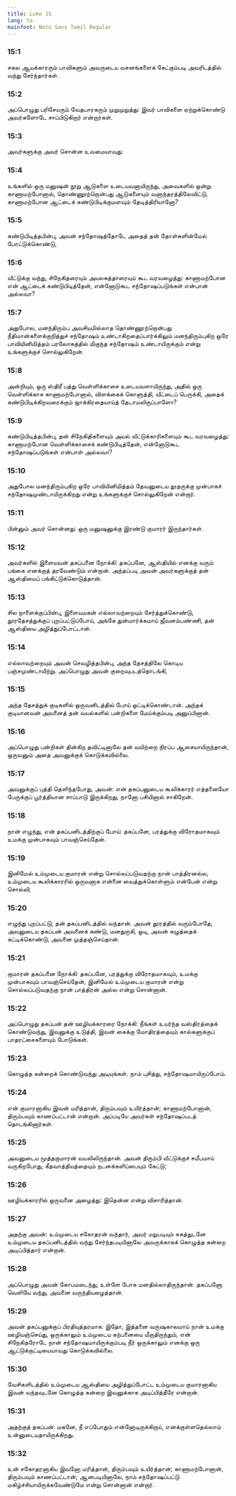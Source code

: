 ```yaml
---
title: Luke 15
lang: ta
mainfont: Noto Sans Tamil Regular
---
```


###  15:1

சகல ஆயக்காரரும் பாவிகளும் அவருடைய வசனங்களைக் கேட்கும்படி அவரிடத்தில் வந்து சேர்ந்தார்கள்.

###  15:2

அப்பொழுது பரிசேயரும் வேதபாரகரும் முறுமுறுத்து: இவர் பாவிகளை ஏற்றுக்கொண்டு அவர்களோடே சாப்பிடுகிறார் என்றார்கள்.

###  15:3

அவர்களுக்கு அவர் சொன்ன உவமையாவது:

###  15:4

உங்களில் ஒரு மனுஷன் நூறு ஆடுகளை உடையவனாயிருந்து, அவைகளில் ஒன்று காணாமற்போனால், தொண்ணூற்றொன்பது ஆடுகளையும் வனாந்தரத்திலேவிட்டு, காணாமற்போன ஆட்டைக் கண்டுபிடிக்குமளவும் தேடித்திரியானோ?

###  15:5

கண்டுபிடித்தபின்பு, அவன் சந்தோஷத்தோடே அதைத் தன் தோள்களின்மேல் போட்டுக்கொண்டு,

###  15:6

வீட்டுக்கு வந்து, சிநேகிதரையும் அயலகத்தாரையும் கூட வரவழைத்து: காணாமற்போன என் ஆட்டைக் கண்டுபிடித்தேன், என்னோடுகூட சந்தோஷப்படுங்கள் என்பான் அல்லவா?

###  15:7

அதுபோல, மனந்திரும்ப அவசியமில்லாத தொண்ணூற்றொன்பது நீதிமான்களைக்குறித்துச் சந்தோஷம் உண்டாகிறதைப்பார்க்கிலும் மனந்திரும்புகிற ஒரே பாவியினிமித்தம் பரலோகத்தில் மிகுந்த சந்தோஷம் உண்டாயிருக்கும் என்று உங்களுக்குச் சொல்லுகிறேன்.

###  15:8

அன்றியும், ஒரு ஸ்திரீ பத்து வெள்ளிக்காசை உடையவளாயிருந்து, அதில் ஒரு வெள்ளிக்காசு காணாமற்போனால், விளக்கைக் கொளுத்தி, வீட்டைப் பெருக்கி, அதைக் கண்டுபிடிக்கிறவரைக்கும் ஜாக்கிரதையாய்த் தேடாமலிருப்பாளோ?

###  15:9

கண்டுபிடித்தபின்பு, தன் சிநேகிதிகளையும் அயல் வீட்டுக்காரிகளையும் கூட வரவழைத்து: காணாமற்போன வெள்ளிக்காசைக் கண்டுபிடித்தேன், என்னோடுகூட சந்தோஷப்படுங்கள் என்பாள் அல்லவா?

###  15:10

அதுபோல மனந்திரும்புகிற ஒரே பாவியினிமித்தம் தேவனுடைய தூதருக்கு முன்பாகச் சந்தோஷமுண்டாயிருக்கிறது என்று உங்களுக்குச் சொல்லுகிறேன் என்றார்.

###  15:11

பின்னும் அவர் சொன்னது: ஒரு மனுஷனுக்கு இரண்டு குமாரர் இருந்தார்கள்.

###  15:12

அவர்களில் இளையவன் தகப்பனை நோக்கி: தகப்பனே, ஆஸ்தியில் எனக்கு வரும் பங்கை எனக்குத் தரவேண்டும் என்றான். அந்தப்படி அவன் அவர்களுக்குத் தன் ஆஸ்தியைப் பங்கிட்டுக்கொடுத்தான்.

###  15:13

சில நாளைக்குப்பின்பு, இளையமகன் எல்லாவற்றையும் சேர்த்துக்கொண்டு, தூரதேசத்துக்குப் புறப்பட்டுப்போய், அங்கே துன்மார்க்கமாய் ஜீவனம்பண்ணி, தன் ஆஸ்தியை அழித்துப்போட்டான்.

###  15:14

எல்லாவற்றையும் அவன் செவழித்தபின்பு, அந்த தேசத்திலே கொடிய பஞ்சமுண்டாயிற்று. அப்பொழுது அவன் குறைவுபடத்தொடங்கி,

###  15:15

அந்த தேசத்துக் குடிகளில் ஒருவனிடத்தில் போய் ஒட்டிக்கொண்டான். அந்தக் குடியானவன் அவனைத் தன் வயல்களில் பன்றிகளை மேய்க்கும்படி அனுப்பினான்.

###  15:16

அப்பொழுது பன்றிகள் தின்கிற தவிட்டினாலே தன் வயிற்றை நிரப்ப ஆசையாயிருந்தான், ஒருவனும் அதை அவனுக்குக் கொடுக்கவில்லை.

###  15:17

அவனுக்குப் புத்தி தெளிந்தபோது, அவன்: என் தகப்பனுடைய கூலிக்காரர் எத்தனையோ பேருக்குப் பூர்த்தியான சாப்பாடு இருக்கிறது, நானோ பசியினால் சாகிறேன்.

###  15:18

நான் எழுந்து, என் தகப்பனிடத்திற்குப் போய்: தகப்பனே, பரத்துக்கு விரோதமாகவும் உமக்கு முன்பாகவும் பாவஞ்செய்தேன்.

###  15:19

இனிமேல் உம்முடைய குமாரன் என்று சொல்லப்படுவதற்கு நான் பாத்திரனல்ல, உம்முடைய கூலிக்காரரில் ஒருவனாக என்னை வைத்துக்கொள்ளும் என்பேன் என்று சொல்லி;

###  15:20

எழுந்து புறப்பட்டு, தன் தகப்பனிடத்தில் வந்தான். அவன் தூரத்தில் வரும்போதே, அவனுடைய தகப்பன் அவனைக் கண்டு, மனதுருகி, ஓடி, அவன் கழுத்தைக் கட்டிக்கொண்டு, அவனை முத்தஞ்செய்தான்.

###  15:21

குமாரன் தகப்பனை நோக்கி: தகப்பனே, பரத்துக்கு விரோதமாகவும், உமக்கு முன்பாகவும் பாவஞ்செய்தேன், இனிமேல் உம்முடைய குமாரன் என்று சொல்லப்படுவதற்கு நான் பாத்திரன் அல்ல என்று சொன்னான்.

###  15:22

அப்பொழுது தகப்பன் தன் ஊழியக்காரரை நோக்கி: நீங்கள் உயர்ந்த வஸ்திரத்தைக் கொண்டுவந்து, இவனுக்கு உடுத்தி, இவன் கைக்கு மோதிரத்தையும் கால்களுக்குப் பாதரட்சைகளையும் போடுங்கள்.

###  15:23

கொழுத்த கன்றைக் கொண்டுவந்து அடியுங்கள். நாம் புசித்து, சந்தோஷமாயிருப்போம்.

###  15:24

என் குமாரனாகிய இவன் மரித்தான், திரும்பவும் உயிர்த்தான்; காணாமற்போனான், திரும்பவும் காணப்பட்டான் என்றான். அப்படியே அவர்கள் சந்தோஷப்படத் தொடங்கினார்கள்.

###  15:25

அவனுடைய மூத்தகுமாரன் வயலிலிருந்தான். அவன் திரும்பி வீட்டுக்குச் சமீபமாய் வருகிறபோது, கீதவாத்தியத்தையும் நடனக்களிப்பையும் கேட்டு;

###  15:26

ஊழியக்காரரில் ஒருவனை அழைத்து: இதென்ன என்று விசாரித்தான்.

###  15:27

அதற்கு அவன்: உம்முடைய சகோதரன் வந்தார், அவர் மறுபடியும் சுகத்துடனே உம்முடைய தகப்பனிடத்தில் வந்து சேர்ந்தபடியினாலே அவருக்காகக் கொழுத்த கன்றை அடிப்பித்தார் என்றான்.

###  15:28

அப்பொழுது அவன் கோபமடைந்து, உள்ளே போக மனதில்லாதிருந்தான். தகப்பனோ வெளியே வந்து, அவனை வருந்தியழைத்தான்.

###  15:29

அவன் தகப்பனுக்குப் பிரதியுத்தரமாக: இதோ, இத்தனை வருஷகாலமாய் நான் உமக்கு ஊழியஞ்செய்து, ஒருக்காலும் உம்முடைய கற்பனையை மீறாதிருந்தும், என் சிநேகிதரோடே நான் சந்தோஷமாயிருக்கும்படி நீர் ஒருக்காலும் எனக்கு ஒரு ஆட்டுக்குட்டியையாவது கொடுக்கவில்லை.

###  15:30

வேசிகளிடத்தில் உம்முடைய ஆஸ்தியை அழித்துப்போட்ட உம்முடைய குமாரனாகிய இவன் வந்தவுடனே கொழுத்த கன்றை இவனுக்காக அடிப்பித்தீரே என்றான்.

###  15:31

அதற்குத் தகப்பன்: மகனே, நீ எப்போதும் என்னோடிருக்கிறாய், எனக்குள்ளதெல்லாம் உன்னுடையதாயிருக்கிறது.

###  15:32

உன் சகோதரனாகிய இவனோ மரித்தான், திரும்பவும் உயிர்த்தான்; காணாமற்போனான், திரும்பவும் காணப்பட்டான்; ஆனபடியினாலே, நாம் சந்தோஷப்பட்டு மகிழ்ச்சியாயிருக்கவேண்டுமே என்று சொன்னான் என்றார்.

